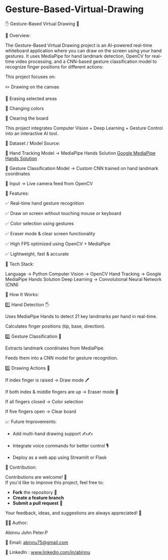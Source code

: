 # Gesture-Based-Virtual-Drawing

✋ Gesture-Based Virtual Drawing 🎨

📌 Overview:

The Gesture-Based Virtual Drawing project is an AI-powered real-time whiteboard application where you can draw on the screen using your hand gestures.
It uses MediaPipe for hand landmark detection, OpenCV for real-time video processing, and a CNN-based gesture classification model to recognize finger positions for different actions:


This project focuses on:

✏️ Drawing on the canvas

🧹 Erasing selected areas

🎨 Changing colors

🛑 Clearing the board

This project integrates Computer Vision + Deep Learning + Gesture Control into an interactive AI tool.


📂 Dataset / Model Source:

🔹 Hand Tracking Model → MediaPipe Hands Solution [Google MediaPipe Hands Solution](https://developers.google.com/mediapipe/solutions/vision/hand_landmarker) 

🔹 Gesture Classification Model → Custom CNN trained on hand landmark coordinates

🔹 Input → Live camera feed from OpenCV


🎯 Features:

✅ Real-time hand gesture recognition

✅ Draw on screen without touching mouse or keyboard

✅ Color selection using gestures

✅ Eraser mode & clear screen functionality

✅ High FPS optimized using OpenCV + MediaPipe

✅ Lightweight, fast & accurate


🧠 Tech Stack:

Language → Python 
Computer Vision → OpenCV
Hand Tracking → Google MediaPipe Hands Solution
Deep Learning → Convolutional Neural Network (CNN)


🔎 How It Works:

1️⃣ Hand Detection 🖐️

Uses MediaPipe Hands to detect 21 key landmarks per hand in real-time.

Calculates finger positions (tip, base, direction).


2️⃣ Gesture Classification 🧠

Extracts landmark coordinates from MediaPipe.

Feeds them into a CNN model for gesture recognition.


3️⃣ Drawing Actions 🎨

If index finger is raised → Draw mode 🖊️

If both index & middle fingers are up → Eraser mode 🧹

If all fingers closed → Color selection

If five fingers open → Clear board


📈 Future Improvements:

* Add multi-hand drawing support ✍️✍️

* Integrate voice commands for better control 🎙️

* Deploy as a web app using Streamlit or Flask


🤝 Contribution:

Contributions are welcome! 🎉  
If you'd like to improve this project, feel free to:

- **Fork** the repository 🍴  
- **Create a feature branch**  
- **Submit a pull request** 🚀  

Your feedback, ideas, and suggestions are always appreciated! 🙌


👨‍💻 Author:

Abinnu John Peter.P

📧 Email: abinnu75@gmail.com

🔗 LinkedIn : www.linkedin.com/in/abinnu
